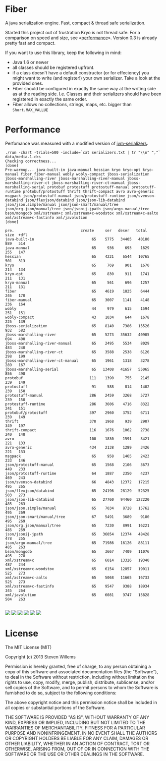 Fiber
=====
A java serialization engine. Fast, compact &amp; thread safe serialization.

Started this project out of frustration Kryo is not thread safe. For a comparison on speed and size, see «[performance](#performance)».
Version 0.3 is already pretty fast and compact.

If you want to use this library, keep the following in mind:
* Java 1.6 or newer
* all classes should be registered upfront.
* if a class doesn't have a default constructor (or for effeciency) you might want to write (and register!) your own serializer. Take a look at the provided ones.
* Fiber should be configured in exactly the same way at the writing side as at the reading side. I.e. Classes and their serializers should have been registered in exactly the same order.
* Fiber allows no collections, strings, maps, etc. bigger than ```Short.MAX_VALLUE```

Performance
===========

Perfomance was measured with a modified version of [jvm-serializers](https://github.com/eishay/jvm-serializers/wiki).

```console
./run -chart -trials=500 -include=`cat serializers.txt | tr "\\n" ","`  data/media.1.cks
Checking correctness...
[done]
Pre-warmup... java-built-in java-manual hessian kryo kryo-opt kryo-manual fiber fiber-manual wobly wobly-compact jboss-serialization jboss-marshalling-river jboss-marshalling-river-manual jboss-marshalling-river-ct jboss-marshalling-river-ct-manual jboss-marshalling-serial protobuf protostuff protostuff-manual protostuff-runtime protobuf/protostuff thrift thrift-compact avro avro-generic msgpack json/protostuff-manual json/protostuff-runtime json/svenson-databind json/flexjson/databind json/json-lib-databind json/json.simple/manual json/json-smart/manual/tree json/org.json/manual/tree json/jsonij-jpath json/argo-manual/tree bson/mongodb xml/xstream+c xml/xstream+c-woodstox xml/xstream+c-aalto xml/xstream+c-fastinfo xml/javolution
[done]

pre.                              create     ser   deser   total   size  +dfl
java-built-in                          65    5775   34405   40180    889   514
java-manual                            65     936     693    1629    255   147
hessian                                65    4221    6544   10765    501   313
kryo                                   65     769     901    1670    214   134
kryo-opt                               65     830     911    1741    211   131
kryo-manual                            65     561     696    1257    211   131
fiber                                  65    4619    1825    6444    246   170
fiber-manual                           65    3007    1141    4148    236   164
wobly                                  44     979     615    1594    251   151
wobly-compact                          43    1034     644    1678    225   139
jboss-serialization                    65    8140    7386   15526    932   582
jboss-marshalling-river                65    5273   35632   40905    694   400
jboss-marshalling-river-manual         65    2495    5534    8029    483   240
jboss-marshalling-river-ct             65    3588    2538    6126    298   199
jboss-marshalling-river-ct-manual      65    1961    1318    3278    289   167
jboss-marshalling-serial               65   13408   41657   55065    856   498
protobuf                              111    1390     755    2145    239   149
protostuff                             91     588     814    1402    239   150
protostuff-manual                     286    2459    3268    5727    239   150
protostuff-runtime                    286    3606    4716    8322    241   151
protobuf/protostuff                   397    2960    3752    6711    239   149
thrift                                370    1968     939    2907    349   197
thrift-compact                        116    1676    1062    2738    240   148
avro                                  100    1830    1591    3421    221   133
avro-generic                          434    2138    1289    3426    221   133
msgpack                                65     958    1465    2423    233   146
json/protostuff-manual                 65    1568    2106    3673    449   233
json/protostuff-runtime                64    1887    2350    4237    469   243
json/svenson-databind                  66    4843   12372   17215    495   265
json/flexjson/databind                 65   24196   28129   52325    503   273
json/json-lib-databind                 65   27760   94460  122220    485   263
json/json.simple/manual                65    7034    8728   15762    495   269
json/json-smart/manual/tree            67    5491    3689    9180    495   269
json/org.json/manual/tree              65    7230    8991   16221    485   259
json/jsonij-jpath                      65   36054   12374   48428    478   255
json/argo-manual/tree                  65   71986   16126   88111    485   263
bson/mongodb                           65    3667    7409   11076    495   278
xml/xstream+c                          65    6014   13326   19340    487   244
xml/xstream+c-woodstox                 65    6154   12857   19011    525   273
xml/xstream+c-aalto                    65    5068   11665   16733    525   273
xml/xstream+c-fastinfo                 65    9547    9388   18934    345   264
xml/javolution                         65    6081    9747   15828    504   263


```
<img src='https://chart.googleapis.com/chart?chtt=total+%28nanos%29&chf=c||lg||0||FFFFFF||1||76A4FB||0|bg||s||EFEFEF&chs=500x576&chd=t:1256,1401,1593,1628,1669,1678,1741,2144,2422,2738,2906,3278,3420,3426,3673,4148,4236,5727,6125,6444,6711,8028,8321,9180,10764,11076,15525,15762,15828,16220,16732,17214,18934,19010,19339,40179,40905,48427,52325,55064,88111,122219&chds=0,134441.45&chxt=y&chxl=0:|json%2Fjson-lib-databind|json%2Fargo-manual%2Ftree|jboss-marshalling-serial|json%2Fflexjson%2Fdatabind|json%2Fjsonij-jpath|jboss-marshalling-river|java-built-in|xml%2Fxstream%2Bc|xml%2Fxstream%2Bc-woodstox|xml%2Fxstream%2Bc-fastinfo|json%2Fsvenson-databind|xml%2Fxstream%2Bc-aalto|json%2Forg.json%2Fmanual%2Ftree|xml%2Fjavolution|json%2Fjson.simple%2Fmanual|jboss-serialization|bson%2Fmongodb|hessian|json%2Fjson-smart%2Fmanual%2Ftree|protostuff-runtime|jboss-marshalling-river-manual|protobuf%2Fprotostuff|fiber|jboss-marshalling-river-ct|protostuff-manual|json%2Fprotostuff-runtime|fiber-manual|json%2Fprotostuff-manual|avro-generic|avro|jboss-marshalling-river-ct-manual|thrift|thrift-compact|msgpack|protobuf|kryo-opt|wobly-compact|kryo|java-manual|wobly|protostuff|kryo-manual&chm=N *f*,000000,0,-1,10&lklk&chdlp=t&chco=660000|660033|660066|660099|6600CC|6600FF|663300|663333|663366|663399|6633CC|6633FF|666600|666633|666666&cht=bhg&chbh=7,0,6&nonsense=aaa.png'/>
<img src='https://chart.googleapis.com/chart?chtt=ser+%28nanos%29&chf=c||lg||0||FFFFFF||1||76A4FB||0|bg||s||EFEFEF&chs=500x576&chd=t:561,587,769,830,935,958,979,1034,1389,1567,1676,1829,1887,1960,1968,2137,2459,2495,2959,3007,3587,3606,3667,4221,4619,4842,5068,5273,5491,5774,6013,6081,6154,7034,7229,8140,9546,13407,24196,27759,36053,71985&chds=0,79184.05&chxt=y&chxl=0:|json%2Fargo-manual%2Ftree|json%2Fjsonij-jpath|json%2Fjson-lib-databind|json%2Fflexjson%2Fdatabind|jboss-marshalling-serial|xml%2Fxstream%2Bc-fastinfo|jboss-serialization|json%2Forg.json%2Fmanual%2Ftree|json%2Fjson.simple%2Fmanual|xml%2Fxstream%2Bc-woodstox|xml%2Fjavolution|xml%2Fxstream%2Bc|java-built-in|json%2Fjson-smart%2Fmanual%2Ftree|jboss-marshalling-river|xml%2Fxstream%2Bc-aalto|json%2Fsvenson-databind|fiber|hessian|bson%2Fmongodb|protostuff-runtime|jboss-marshalling-river-ct|fiber-manual|protobuf%2Fprotostuff|jboss-marshalling-river-manual|protostuff-manual|avro-generic|thrift|jboss-marshalling-river-ct-manual|json%2Fprotostuff-runtime|avro|thrift-compact|json%2Fprotostuff-manual|protobuf|wobly-compact|wobly|msgpack|java-manual|kryo-opt|kryo|protostuff|kryo-manual&chm=N *f*,000000,0,-1,10&lklk&chdlp=t&chco=660000|660033|660066|660099|6600CC|6600FF|663300|663333|663366|663399|6633CC|6633FF|666600|666633|666666&cht=bhg&chbh=7,0,6&nonsense=aaa.png'/>
<img src='https://chart.googleapis.com/chart?chtt=deser+%28nanos%29&chf=c||lg||0||FFFFFF||1||76A4FB||0|bg||s||EFEFEF&chs=500x576&chd=t:614,644,693,695,755,814,900,911,938,1062,1141,1288,1317,1464,1591,1825,2105,2349,2538,3268,3689,3751,4715,5533,6543,7385,7409,8728,8991,9387,9747,11664,12372,12374,12856,13326,16125,28129,34405,35632,41657,94460&chds=0,103906.00000000001&chxt=y&chxl=0:|json%2Fjson-lib-databind|jboss-marshalling-serial|jboss-marshalling-river|java-built-in|json%2Fflexjson%2Fdatabind|json%2Fargo-manual%2Ftree|xml%2Fxstream%2Bc|xml%2Fxstream%2Bc-woodstox|json%2Fjsonij-jpath|json%2Fsvenson-databind|xml%2Fxstream%2Bc-aalto|xml%2Fjavolution|xml%2Fxstream%2Bc-fastinfo|json%2Forg.json%2Fmanual%2Ftree|json%2Fjson.simple%2Fmanual|bson%2Fmongodb|jboss-serialization|hessian|jboss-marshalling-river-manual|protostuff-runtime|protobuf%2Fprotostuff|json%2Fjson-smart%2Fmanual%2Ftree|protostuff-manual|jboss-marshalling-river-ct|json%2Fprotostuff-runtime|json%2Fprotostuff-manual|fiber|avro|msgpack|jboss-marshalling-river-ct-manual|avro-generic|fiber-manual|thrift-compact|thrift|kryo-opt|kryo|protostuff|protobuf|kryo-manual|java-manual|wobly-compact|wobly&chm=N *f*,000000,0,-1,10&lklk&chdlp=t&chco=660000|660033|660066|660099|6600CC|6600FF|663300|663333|663366|663399|6633CC|6633FF|666600|666633|666666&cht=bhg&chbh=7,0,6&nonsense=aaa.png'/>
<img src='https://chart.googleapis.com/chart?chtt=size+%28bytes%29&chf=c||lg||0||FFFFFF||1||76A4FB||0|bg||s||EFEFEF&chs=500x576&chd=t:211,211,214,221,221,225,233,236,239,239,239,239,240,241,246,251,255,289,298,345,349,449,469,478,483,485,485,485,487,495,495,495,495,501,503,504,525,525,694,856,889,932&chds=0,1025.2&chxt=y&chxl=0:|jboss-serialization|java-built-in|jboss-marshalling-serial|jboss-marshalling-river|xml%2Fxstream%2Bc-woodstox|xml%2Fxstream%2Bc-aalto|xml%2Fjavolution|json%2Fflexjson%2Fdatabind|hessian|json%2Fjson.simple%2Fmanual|json%2Fjson-smart%2Fmanual%2Ftree|bson%2Fmongodb|json%2Fsvenson-databind|xml%2Fxstream%2Bc|json%2Fargo-manual%2Ftree|json%2Fjson-lib-databind|json%2Forg.json%2Fmanual%2Ftree|jboss-marshalling-river-manual|json%2Fjsonij-jpath|json%2Fprotostuff-runtime|json%2Fprotostuff-manual|thrift|xml%2Fxstream%2Bc-fastinfo|jboss-marshalling-river-ct|jboss-marshalling-river-ct-manual|java-manual|wobly|fiber|protostuff-runtime|thrift-compact|protostuff-manual|protostuff|protobuf|protobuf%2Fprotostuff|fiber-manual|msgpack|wobly-compact|avro-generic|avro|kryo|kryo-manual|kryo-opt&chm=N *f*,000000,0,-1,10&lklk&chdlp=t&chco=660000|660033|660066|660099|6600CC|6600FF|663300|663333|663366|663399|6633CC|6633FF|666600|666633|666666&cht=bhg&chbh=7,0,6&nonsense=aaa.png'/>
<img src='https://chart.googleapis.com/chart?chtt=size%2Bdfl+%28bytes%29&chf=c||lg||0||FFFFFF||1||76A4FB||0|bg||s||EFEFEF&chs=500x576&chd=t:131,131,133,133,134,139,146,147,148,149,149,150,150,151,151,164,167,170,197,199,233,240,243,244,255,259,263,263,263,264,265,269,269,273,273,273,278,313,400,498,514,582&chds=0,640.2&chxt=y&chxl=0:|jboss-serialization|java-built-in|jboss-marshalling-serial|jboss-marshalling-river|hessian|bson%2Fmongodb|json%2Fflexjson%2Fdatabind|xml%2Fxstream%2Bc-woodstox|xml%2Fxstream%2Bc-aalto|json%2Fjson.simple%2Fmanual|json%2Fjson-smart%2Fmanual%2Ftree|json%2Fsvenson-databind|xml%2Fxstream%2Bc-fastinfo|json%2Fargo-manual%2Ftree|json%2Fjson-lib-databind|xml%2Fjavolution|json%2Forg.json%2Fmanual%2Ftree|json%2Fjsonij-jpath|xml%2Fxstream%2Bc|json%2Fprotostuff-runtime|jboss-marshalling-river-manual|json%2Fprotostuff-manual|jboss-marshalling-river-ct|thrift|fiber|jboss-marshalling-river-ct-manual|fiber-manual|wobly|protostuff-runtime|protostuff-manual|protostuff|protobuf|protobuf%2Fprotostuff|thrift-compact|java-manual|msgpack|wobly-compact|kryo|avro-generic|avro|kryo-manual|kryo-opt&chm=N *f*,000000,0,-1,10&lklk&chdlp=t&chco=660000|660033|660066|660099|6600CC|6600FF|663300|663333|663366|663399|6633CC|6633FF|666600|666633|666666&cht=bhg&chbh=7,0,6&nonsense=aaa.png'/>
<img src='https://chart.googleapis.com/chart?chtt=create+%28nanos%29&chf=c||lg||0||FFFFFF||1||76A4FB||0|bg||s||EFEFEF&chs=500x576&chd=t:43,44,64,64,64,64,64,64,64,64,64,64,64,64,64,64,64,64,64,64,64,64,64,65,65,65,65,65,65,65,65,65,66,91,99,110,116,286,286,370,397,433&chds=0,477.05350000000004&chxt=y&chxl=0:|avro-generic|protobuf%2Fprotostuff|thrift|protostuff-manual|protostuff-runtime|thrift-compact|protobuf|avro|protostuff|json%2Fjson-smart%2Fmanual%2Ftree|json%2Fsvenson-databind|json%2Fflexjson%2Fdatabind|jboss-marshalling-serial|bson%2Fmongodb|json%2Forg.json%2Fmanual%2Ftree|xml%2Fjavolution|xml%2Fxstream%2Bc-aalto|fiber-manual|jboss-marshalling-river-ct|json%2Fjson.simple%2Fmanual|fiber|json%2Fprotostuff-manual|json%2Fjsonij-jpath|xml%2Fxstream%2Bc-woodstox|json%2Fargo-manual%2Ftree|xml%2Fxstream%2Bc-fastinfo|jboss-serialization|xml%2Fxstream%2Bc|jboss-marshalling-river-manual|jboss-marshalling-river-ct-manual|kryo|json%2Fjson-lib-databind|java-manual|msgpack|kryo-opt|kryo-manual|jboss-marshalling-river|java-built-in|hessian|json%2Fprotostuff-runtime|wobly|wobly-compact&chm=N *f*,000000,0,-1,10&lklk&chdlp=t&chco=660000|660033|660066|660099|6600CC|6600FF|663300|663333|663366|663399|6633CC|6633FF|666600|666633|666666&cht=bhg&chbh=7,0,6&nonsense=aaa.png'/>

License
=======
The MIT License (MIT)

Copyright (c) 2013 Steven Willems

Permission is hereby granted, free of charge, to any person obtaining a copy
of this software and associated documentation files (the "Software"), to deal
in the Software without restriction, including without limitation the rights
to use, copy, modify, merge, publish, distribute, sublicense, and/or sell
copies of the Software, and to permit persons to whom the Software is
furnished to do so, subject to the following conditions:

The above copyright notice and this permission notice shall be included in
all copies or substantial portions of the Software.

THE SOFTWARE IS PROVIDED "AS IS", WITHOUT WARRANTY OF ANY KIND, EXPRESS OR
IMPLIED, INCLUDING BUT NOT LIMITED TO THE WARRANTIES OF MERCHANTABILITY,
FITNESS FOR A PARTICULAR PURPOSE AND NONINFRINGEMENT. IN NO EVENT SHALL THE
AUTHORS OR COPYRIGHT HOLDERS BE LIABLE FOR ANY CLAIM, DAMAGES OR OTHER
LIABILITY, WHETHER IN AN ACTION OF CONTRACT, TORT OR OTHERWISE, ARISING FROM,
OUT OF OR IN CONNECTION WITH THE SOFTWARE OR THE USE OR OTHER DEALINGS IN
THE SOFTWARE.
